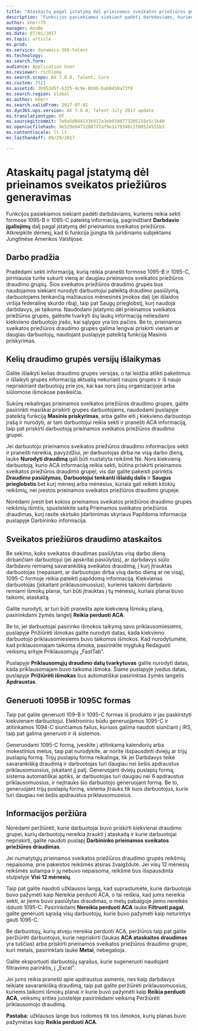 ```yaml
---
title: "Ataskaitų pagal įstatymą dėl prieinamos sveikatos priežiūros generavimas"
description: "Funkcijos pasiekiamos siekiant padėti darbdaviams, kuriems reikia sekti formose 1095-B ir 1095-C pateiktą informaciją, pagrindžiant Darbdavio įgaliojimų dalį pagal įstatymą dėl prieinamos sveikatos priežiūros. Atkreipkite dėmesį, kad ši funkcija įjungta tik juridiniams subjektams Jungtinėse Amerikos Valstijose."
author: kherr75
manager: AnnBe
ms.date: 07/01/2017
ms.topic: article
ms.prod: 
ms.service: dynamics-365-talent
ms.technology: 
ms.search.form: 
audience: Application User
ms.reviewer: rschloma
ms.search.scope: AX 7.0.0, Talent, Core
ms.custom: 7521
ms.assetid: 3b953d5f-6325-4c9e-8b9b-6ab0458a73f8
ms.search.region: Global
ms.author: kherr
ms.search.validFrom: 2017-07-01
ms.dyn365.ops.version: AX 7.0.0, Talent July 2017 update
ms.translationtype: HT
ms.sourcegitcommit: 7e0a5d044133b917a3eb9386773205218e5c1b40
ms.openlocfilehash: 9e529eb4712087f7af9e3179340c2f00524555b3
ms.contentlocale: lt-lt
ms.lasthandoff: 09/29/2017

---
```

# <a name="generate-affordable-care-act-reports"></a>Ataskaitų pagal įstatymą dėl prieinamos sveikatos priežiūros generavimas
Funkcijos pasiekiamos siekiant padėti darbdaviams, kuriems reikia sekti formose 1095-B ir 1095-C pateiktą informaciją, pagrindžiant **Darbdavio įgaliojimų** dalį pagal įstatymą dėl prieinamos sveikatos priežiūros. Atkreipkite dėmesį, kad ši funkcija įjungta tik juridiniams subjektams Jungtinėse Amerikos Valstijose.

## <a name="getting-started"></a>Darbo pradžia
Pradėdami sekti informaciją, kurią reikia pranešti formose 1095-B ir 1095-C, pirmiausia turite sukurti vieną ar daugiau prieinamos sveikatos priežiūros draudimo grupių. Šios sveikatos priežiūros draudimo grupės bus naudojamos siekiant nurodyti darbuotojui pateiktą draudimo pasiūlymą, darbuotojams tenkančią mažiausios mėnesinės įmokos dalį (jei išlaidos viršija federalinę skurdo ribą), taip pat Saugų prieglobstį, kurį naudoja darbdavys, jei taikoma. Naudodami įstatymo dėl prieinamos sveikatos priežiūros grupes, galėsite tvarkyti šių laukų informaciją neliesdami kiekvieno darbuotojo įrašo, kai sąlygos yra tos pačios. Be to, prieinamos sveikatos priežiūros draudimo grupes galima lengvai priskirti vienam ar daugiau darbuotojų, naudojant puslapyje pateiktą funkciją Masinis priskyrimas.

## <a name="maintaining-multiple-versions-of-a-coverage-group"></a>Kelių draudimo grupės versijų išlaikymas
Galite išlaikyti kelias draudimo grupės versijas, o tai leidžia atlikti pakeitimus ir išlaikyti grupės informaciją aktualią nekuriant naujos grupės ir iš naujo nepriskiriant darbuotojų prie jos, kai kas nors jūsų organizacijoje arba siūlomose išmokose pasikeičia. 

Sukūrę reikalingas prieinamos sveikatos priežiūros draudimo grupes, galite pasirinkti masiškai priskirti grupes darbuotojams, naudodami puslapyje pateiktą funkciją **Masinis priskyrimas**, arba galite eiti į kiekvieno darbuotojo įrašą ir nurodyti, ar tam darbuotojui reikia sekti ir pranešti ACA informaciją, taip pat priskirti darbuotoją prieinamos sveikatos priežiūros draudimo grupei.

Jei darbuotojo prieinamos sveikatos priežiūros draudimo informacijos sekti ir pranešti nereikia, pavyzdžiui, jei darbuotojas dirba ne visą darbo dieną, lauke **Nurodyti draudimą** gali būti nustatyta reikšmė Ne. Nors kiekvieną darbuotoją, kurio ACA informaciją reikia sekti, būtina priskirti prieinamos sveikatos priežiūros draudimo grupei, vis dar galite pakeisti parinktis **Draudimo pasiūlymas**, **Darbuotojui tenkanti išlaidų dalis** ir **Saugus prieglobstis** bet kurį mėnesį arba mėnesius, kuriais gali reikėti kitokių reikšmių, nei įvestos prieinamos sveikatos priežiūros draudimo grupėje.

Norėdami įvesti bet kokios prieinamos sveikatos priežiūros draudimo grupės reikšmių išimtis, spustelėkite saitą Prieinamos sveikatos priežiūros draudimas, kurį rasite skirtuko Įdarbinimas skyriaus Papildoma informacija puslapyje Darbininko informacija.

## <a name="reporting-health-care-coverage"></a>Sveikatos priežiūros draudimo ataskaitos
Be sekimo, koks sveikatos draudimas pasiūlytas visą darbo dieną dirbančiam darbuotojui (jei apskritai pasiūlytas), ar darbdavys siūlo darbdavio remiamą savarankišką sveikatos draudimą, į kurį įtrauktas darbuotojas (nepaisant, ar darbuotojas dirba visą darbo dieną ar ne visą), 1095-C formoje reikia pateikti papildomą informaciją. Kiekvienas darbuotojas (įskaitant priklausomuosius), kuriems taikomi darbdavio remiami išmokų planai, turi būti įtrauktas į tų mėnesių, kuriais planai buvo taikomi, ataskaitą. 

Galite nurodyti, ar turi būti pranešta apie kiekvieną Išmokų planą, pasirinkdami žymės langelį **Reikia perduoti ACA**.

Be to, jei darbuotojai pasirinko išmokos taikymą savo priklausomiesiems, puslapyje Prižiūrėti išmokas galite nurodyti datas, kada kiekvieno darbuotojo priklausomiesiems buvo taikomos išmokos. Kad nurodytumėte, kad priklausomajam taikoma išmoka, pasirinkite mygtuką Redaguoti veiksmų srityje Priklausomųjų „FastTab“.

Puslapyje **Priklausomųjų draudimo datų tvarkytuvas** galite nurodyti datas, kada priklausomajam buvo taikoma išmoka. Šiame puslapyje įvedus datas, puslapyje **Prižiūrėti išmokas** bus automatiškai pasirinktas žymės langelis **Apdraustas**.

## <a name="generate-1095b-and-1095c-forms"></a>Generuoti 1095B ir 1095C formas
Taip pat galite generuoti 109-B ir 1095-C formas iš produkto ir jas paskirstyti kiekvienam darbuotojui. Elektroniniu būdu generuojamus 1095-C ir atitinkamos 1094-C siunčiamus failus, kuriuos galima naudoti siunčiant į IRS, taip pat galima generuoti ir iš sistemos.  

Generuodami 1095-C formą, įveskite į atitinkamą kalendorių arba mokestinius metus, taip pat nurodykite, ar norite išspausdinti dviejų ar trijų puslapių formą. Trijų puslapių forma reikalinga, tik jei Darbdavys teikė savarankišką draudimą ir darbuotojas turi daugiau nei šešis apdraustus priklausomuosius, įskaitant jį patį. Generuojant dviejų puslapių formą, sistema automatiškai aptiks, ar darbuotojas turi daugiau nei 6 apdraustus priklausomuosius, ir neįtrauks šio darbuotojo generuojant formą. Be to, generuojant trijų puslapių formą, sistema įtrauks tik tuos darbuotojus, kurie turi daugiau nei šešis apdraustus priklausomuosius.

## <a name="viewing-information"></a>Informacijos peržiūra
Norėdami peržiūrėti, kurie darbuotojai buvo priskirti kiekvienai draudimo grupei, kurių darbuotojų nereikia įtraukti į ataskaitą ir kurie darbuotojai nepriskirti, galite naudoti puslapį **Darbininko prieinamos sveikatos priežiūros draudimas**.

Jei numatytųjų prieinamos sveikatos priežiūros draudimo grupės reikšmių nepaisoma, prie pakeistos reikšmės atsiras žvaigždutė. Jei visų 12 mėnesių reikšmės sutampa ir jų nebuvo nepaisoma, reikšmė bus išspausdinta stulpelyje **Visi 12 mėnesių**.

Taip pat galite naudoti užklausos langą, kad suprastumėte, kurie darbuotojai buvo pažymėti kaip Nereikia perduoti ACA, o tai reiškia, kad jums nereikia sekti, ar jiems buvo pasiūlytas draudimas, o metų pabaigoje jiems nereikės išduoti 1095-C. Pasirinkdami **Nereikia perduoti ACA** lauke **Filtruoti pagal**, galite generuoti sąrašą visų darbuotojų, kurie buvo pažymėti kaip neturintys gauti 1095-C.

Be darbuotojų, kurių atveju nereikia perduoti ACA, peržiūros taip pat galite peržiūrėti darbuotojus, kurie nepriskirti (laukas **ACA ataskaitos draudimas** yra tuščias) arba priskirti prieinamos sveikatos priežiūros draudimo grupei, kuri metais, pasirinktais lauke **Metai**, nebegalioja.

Galite eksportuoti darbuotojų sąrašus, kurie sugeneruoti naudojant filtravimo parinktis, į „Excel“.

Jei jums reikia pranešti apie apdraustus asmenis, nes kaip darbdavys teikiate savarankišką draudimą, taip pat galite peržiūrėti priklausomuosius, kuriems taikomi išmokų planai ir kurie buvo pažymėti kaip **Reikia perduoti ACA**, veiksmų srities juostelėje pasirinkdami veiksmą Peržiūrėti priklausomojo draudimą.

**Pastaba:** užklausos lange bus rodomos tik tos išmokos, kurių planas buvo pažymėtas kaip **Reikia perduoti ACA**.

